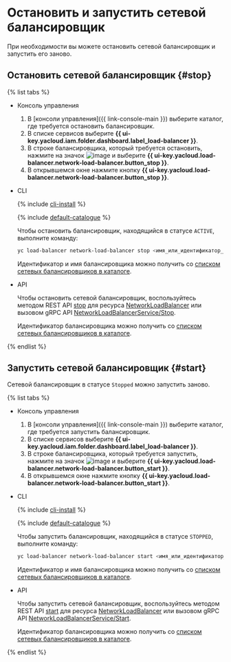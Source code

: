 # Остановить и запустить сетевой балансировщик

При необходимости вы можете остановить сетевой балансировщик и запустить его заново.

## Остановить сетевой балансировщик {#stop}

{% list tabs %}

- Консоль управления

  1. В [консоли управления]({{ link-console-main }}) выберите каталог, где требуется остановить балансировщик.
  1. В списке сервисов выберите **{{ ui-key.yacloud.iam.folder.dashboard.label_load-balancer }}**.
  1. В строке балансировщика, который требуется остановить, нажмите на значок ![image](../../_assets/horizontal-ellipsis.svg) и выберите **{{ ui-key.yacloud.load-balancer.network-load-balancer.button_stop }}**.
  1. В открывшемся окне нажмите кнопку **{{ ui-key.yacloud.load-balancer.network-load-balancer.button_stop }}**.

- CLI

  {% include [cli-install](../../_includes/cli-install.md) %}

  {% include [default-catalogue](../../_includes/default-catalogue.md) %}

  Чтобы остановить балансировщик, находящийся в статусе `ACTIVE`, выполните команду:

  ```bash
  yc load-balancer network-load-balancer stop <имя_или_идентификатор_балансировщика>
  ```

  Идентификатор и имя балансировщика можно получить со [списком сетевых балансировщиков в каталоге](load-balancer-list.md#list).

- API

  Чтобы остановить сетевой балансировщик, воспользуйтесь методом REST API [stop](../api-ref/NetworkLoadBalancer/stop.md) для ресурса [NetworkLoadBalancer](../api-ref/NetworkLoadBalancer/index.md) или вызовом gRPC API [NetworkLoadBalancerService/Stop](../api-ref/grpc/network_load_balancer_service.md#Stop).

  Идентификатор балансировщика можно получить со [списком сетевых балансировщиков в каталоге](load-balancer-list.md#list).

{% endlist %}

## Запустить сетевой балансировщик {#start}

Сетевой балансировщик в статусе `Stopped` можно запустить заново.

{% list tabs %}

- Консоль управления

  1. В [консоли управления]({{ link-console-main }}) выберите каталог, где требуется запустить балансировщик.
  1. В списке сервисов выберите **{{ ui-key.yacloud.iam.folder.dashboard.label_load-balancer }}**.
  1. В строке балансировщика, который требуется запустить, нажмите на значок ![image](../../_assets/horizontal-ellipsis.svg) и выберите **{{ ui-key.yacloud.load-balancer.network-load-balancer.button_start }}**.
  1. В открывшемся окне нажмите кнопку **{{ ui-key.yacloud.load-balancer.network-load-balancer.button_start }}**.

- CLI

  {% include [cli-install](../../_includes/cli-install.md) %}

  {% include [default-catalogue](../../_includes/default-catalogue.md) %}

  Чтобы запустить балансировщик, находящийся в статусе `STOPPED`, выполните команду:

  ```bash
  yc load-balancer network-load-balancer start <имя_или_идентификатор_балансировщика>
  ```

  Идентификатор и имя балансировщика можно получить со [списком сетевых балансировщиков в каталоге](load-balancer-list.md#list).

- API

  Чтобы запустить сетевой балансировщик, воспользуйтесь методом REST API [start](../api-ref/NetworkLoadBalancer/start.md) для ресурса [NetworkLoadBalancer](../api-ref/NetworkLoadBalancer/index.md) или вызовом gRPC API [NetworkLoadBalancerService/Start](../api-ref/grpc/network_load_balancer_service.md#Start).

  Идентификатор балансировщика можно получить со [списком сетевых балансировщиков в каталоге](load-balancer-list.md#list).

{% endlist %}
